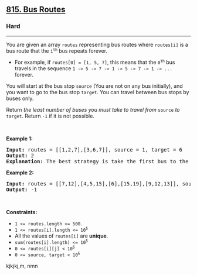 <h2><a href="https://leetcode.com/problems/bus-routes/">815. Bus Routes</a></h2><h3>Hard</h3><hr><div><p>You are given an array <code>routes</code> representing bus routes where <code>routes[i]</code> is a bus route that the <code>i<sup>th</sup></code> bus repeats forever.</p>

<ul>
	<li>For example, if <code>routes[0] = [1, 5, 7]</code>, this means that the <code>0<sup>th</sup></code> bus travels in the sequence <code>1 -&gt; 5 -&gt; 7 -&gt; 1 -&gt; 5 -&gt; 7 -&gt; 1 -&gt; ...</code> forever.</li>
</ul>

<p>You will start at the bus stop <code>source</code> (You are not on any bus initially), and you want to go to the bus stop <code>target</code>. You can travel between bus stops by buses only.</p>

<p>Return <em>the least number of buses you must take to travel from </em><code>source</code><em> to </em><code>target</code>. Return <code>-1</code> if it is not possible.</p>

<p>&nbsp;</p>
<p><strong>Example 1:</strong></p>

<pre><strong>Input:</strong> routes = [[1,2,7],[3,6,7]], source = 1, target = 6
<strong>Output:</strong> 2
<strong>Explanation:</strong> The best strategy is take the first bus to the bus stop 7, then take the second bus to the bus stop 6.
</pre>

<p><strong>Example 2:</strong></p>

<pre><strong>Input:</strong> routes = [[7,12],[4,5,15],[6],[15,19],[9,12,13]], source = 15, target = 12
<strong>Output:</strong> -1
</pre>

<p>&nbsp;</p>
<p><strong>Constraints:</strong></p>

<ul>
	<li><code>1 &lt;= routes.length &lt;= 500</code>.</li>
	<li><code>1 &lt;= routes[i].length &lt;= 10<sup>5</sup></code></li>
	<li>All the values of <code>routes[i]</code> are <strong>unique</strong>.</li>
	<li><code>sum(routes[i].length) &lt;= 10<sup>5</sup></code></li>
	<li><code>0 &lt;= routes[i][j] &lt; 10<sup>6</sup></code></li>
	<li><code>0 &lt;= source, target &lt; 10<sup>6</sup></code></li>
</ul>
</div>






kjkjkj,m,
nmn
